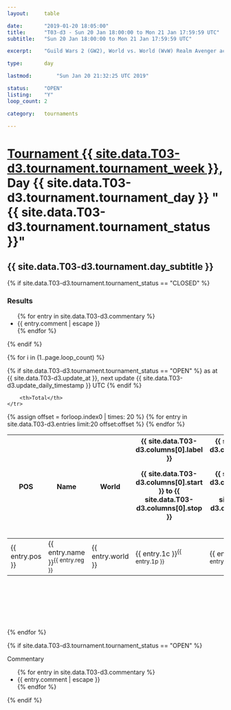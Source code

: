 ```yaml
---
layout: 	table

date: 		"2019-01-20 18:05:00"
title: 		"T03-d3 - Sun 20 Jan 18:00:00 to Mon 21 Jan 17:59:59 UTC"
subtitle: 	"Sun 20 Jan 18:00:00 to Mon 21 Jan 17:59:59 UTC"

excerpt:    "Guild Wars 2 (GW2), World vs. World (WvW) Realm Avenger achivement Tournament. \"Every Kill Counts\""

type:       day

lastmod: 		"Sun Jan 20 21:32:25 UTC 2019"

status:     "OPEN"
listing:    "Y"
loop_count: 2

category: 	tournaments

---
```

<div class="table_header">
    <h1><a href="{{ site.data.T03-d3.tournament.week_url }}">Tournament {{ site.data.T03-d3.tournament.tournament_week }}</a>, Day {{ site.data.T03-d3.tournament.tournament_day }} "{{ site.data.T03-d3.tournament.tournament_status }}"</h1>
    <h2>{{ site.data.T03-d3.tournament.day_subtitle }}</h2> 
</div>

{% if site.data.T03-d3.tournament.tournament_status == "CLOSED" %} 
<div class="commentary">
  <h3>Results</h3>
  <ul>
    {% for entry in site.data.T03-d3.commentary %}
    <li class="commentary_list">{{ entry.comment | escape }}</li>
    {% endfor %}
  </ul>
</div>
{% endif %}


{% for i in (1..page.loop_count) %}

{% if site.data.T03-d3.tournament.tournament_status == "OPEN" %} 
<span class="table_nextupdate">as at {{ site.data.T03-d3.update_at }}, next update {{ site.data.T03-d3.update_daily_timestamp }} UTC</span> 
{% endif %}

<table class="day_table">
  <colgroup>
    <col style="width:18px">
    <col style="width:55px">
    <col style="width:55px">
    <col style="width:12px">
    <col style="width:12px">
    <col style="width:12px">
    <col style="width:12px">
    <col style="width:12px">
    <col style="width:12px">
    <col style="width:12px">
    <col style="width:12px">
    <col style="width:12px">
    <col style="width:12px">
    <col style="width:12px">
    <col style="width:12px">
    <col style="width:12px">
    <col style="width:12px">
    <col style="width:12px">
    <col style="width:12px">
    <col style="width:12px">
    <col style="width:12px">
    <col style="width:12px">
    <col style="width:12px">
    <col style="width:12px">
    <col style="width:12px">
    <col style="width:12px">
    <col style="width:12px">
    <col style="width:18px">
  </colgroup>  
  <thead>
    <tr>
        <th>POS</th>
        <th class="AlignLeft">Name</th>
        <th class="AlignLeft">World</th>

<th><div class="label">{{ site.data.T03-d3.columns[0].label }}<p class="onhover">{{ site.data.T03-d3.columns[0].start }} to {{ site.data.T03-d3.columns[0].stop }}</p></div>​</th>
<th><div class="label">{{ site.data.T03-d3.columns[1].label }}<p class="onhover">{{ site.data.T03-d3.columns[1].start }} to {{ site.data.T03-d3.columns[1].stop }}</p></div>​</th>
<th><div class="label">{{ site.data.T03-d3.columns[2].label }}<p class="onhover">{{ site.data.T03-d3.columns[2].start }} to {{ site.data.T03-d3.columns[2].stop }}</p></div>​</th>
<th><div class="label">{{ site.data.T03-d3.columns[3].label }}<p class="onhover">{{ site.data.T03-d3.columns[3].start }} to {{ site.data.T03-d3.columns[3].stop }}</p></div>​</th>
<th><div class="label">{{ site.data.T03-d3.columns[4].label }}<p class="onhover">{{ site.data.T03-d3.columns[4].start }} to {{ site.data.T03-d3.columns[4].stop }}</p></div>​</th>
<th><div class="label">{{ site.data.T03-d3.columns[5].label }}<p class="onhover">{{ site.data.T03-d3.columns[5].start }} to {{ site.data.T03-d3.columns[5].stop }}</p></div>​</th>
<th><div class="label">{{ site.data.T03-d3.columns[6].label }}<p class="onhover">{{ site.data.T03-d3.columns[6].start }} to {{ site.data.T03-d3.columns[6].stop }}</p></div>​</th>
<th><div class="label">{{ site.data.T03-d3.columns[7].label }}<p class="onhover">{{ site.data.T03-d3.columns[7].start }} to {{ site.data.T03-d3.columns[7].stop }}</p></div>​</th>
<th><div class="label">{{ site.data.T03-d3.columns[8].label }}<p class="onhover">{{ site.data.T03-d3.columns[8].start }} to {{ site.data.T03-d3.columns[8].stop }}</p></div>​</th>
<th><div class="label">{{ site.data.T03-d3.columns[9].label }}<p class="onhover">{{ site.data.T03-d3.columns[9].start }} to {{ site.data.T03-d3.columns[9].stop }}</p></div>​</th>
<th><div class="label">{{ site.data.T03-d3.columns[10].label }}<p class="onhover">{{ site.data.T03-d3.columns[10].start }} to {{ site.data.T03-d3.columns[10].stop }}</p></div>​</th>

<th><div class="label">{{ site.data.T03-d3.columns[11].label }}<p class="onhover">{{ site.data.T03-d3.columns[11].start }} to {{ site.data.T03-d3.columns[11].stop }}</p></div>​</th>
<th><div class="label">{{ site.data.T03-d3.columns[12].label }}<p class="onhover">{{ site.data.T03-d3.columns[12].start }} to {{ site.data.T03-d3.columns[12].stop }}</p></div>​</th>
<th><div class="label">{{ site.data.T03-d3.columns[13].label }}<p class="onhover">{{ site.data.T03-d3.columns[13].start }} to {{ site.data.T03-d3.columns[13].stop }}</p></div>​</th>
<th><div class="label">{{ site.data.T03-d3.columns[14].label }}<p class="onhover">{{ site.data.T03-d3.columns[14].start }} to {{ site.data.T03-d3.columns[14].stop }}</p></div>​</th>
<th><div class="label">{{ site.data.T03-d3.columns[15].label }}<p class="onhover">{{ site.data.T03-d3.columns[15].start }} to {{ site.data.T03-d3.columns[15].stop }}</p></div>​</th>
<th><div class="label">{{ site.data.T03-d3.columns[16].label }}<p class="onhover">{{ site.data.T03-d3.columns[16].start }} to {{ site.data.T03-d3.columns[16].stop }}</p></div>​</th>
<th><div class="label">{{ site.data.T03-d3.columns[17].label }}<p class="onhover">{{ site.data.T03-d3.columns[17].start }} to {{ site.data.T03-d3.columns[17].stop }}</p></div>​</th>
<th><div class="label">{{ site.data.T03-d3.columns[18].label }}<p class="onhover">{{ site.data.T03-d3.columns[18].start }} to {{ site.data.T03-d3.columns[18].stop }}</p></div>​</th>
<th><div class="label">{{ site.data.T03-d3.columns[19].label }}<p class="onhover">{{ site.data.T03-d3.columns[19].start }} to {{ site.data.T03-d3.columns[19].stop }}</p></div>​</th>
<th><div class="label">{{ site.data.T03-d3.columns[20].label }}<p class="onhover">{{ site.data.T03-d3.columns[20].start }} to {{ site.data.T03-d3.columns[20].stop }}</p></div>​</th>

<th><div class="label">{{ site.data.T03-d3.columns[21].label }}<p class="onhover">{{ site.data.T03-d3.columns[21].start }} to {{ site.data.T03-d3.columns[21].stop }}</p></div>​</th>
<th><div class="label">{{ site.data.T03-d3.columns[22].label }}<p class="onhover">{{ site.data.T03-d3.columns[22].start }} to {{ site.data.T03-d3.columns[22].stop }}</p></div>​</th>
<th><div class="label">{{ site.data.T03-d3.columns[23].label }}<p class="onhover">{{ site.data.T03-d3.columns[23].start }} to {{ site.data.T03-d3.columns[23].stop }}</p></div>​</th>

        <th>Total</th>
    </tr>
  </thead>
  {% assign offset = forloop.index0 | times: 20 %}
<tbody>
{% for entry in site.data.T03-d3.entries limit:20 offset:offset %}
  <tr>
    <td class="pl{{ entry.pos }}">{{ entry.pos }}</td>
    <td class="AlignLeft">{{ entry.name }}<sup>{{ entry.reg }}</sup></td>
    <td class="AlignLeft">{{ entry.world }}</td>
    <td class="pl{{ entry.1p }}">{{ entry.1c }}<sup>{{ entry.1p }}</sup></td>
    <td class="pl{{ entry.2p }}">{{ entry.2c }}<sup>{{ entry.2p }}</sup></td>
    <td class="pl{{ entry.3p }}">{{ entry.3c }}<sup>{{ entry.3p }}</sup></td>
    <td class="pl{{ entry.4p }}">{{ entry.4c }}<sup>{{ entry.4p }}</sup></td>
    <td class="pl{{ entry.5p }}">{{ entry.5c }}<sup>{{ entry.5p }}</sup></td>
    <td class="pl{{ entry.6p }}">{{ entry.6c }}<sup>{{ entry.6p }}</sup></td>
    <td class="pl{{ entry.7p }}">{{ entry.7c }}<sup>{{ entry.7p }}</sup></td>
    <td class="pl{{ entry.8p }}">{{ entry.8c }}<sup>{{ entry.8p }}</sup></td>
    <td class="pl{{ entry.9p }}">{{ entry.9c }}<sup>{{ entry.9p }}</sup></td>
    <td class="pl{{ entry.10p }}">{{ entry.10c }}<sup>{{ entry.10p }}</sup></td>
    <td class="pl{{ entry.11p }}">{{ entry.11c }}<sup>{{ entry.11p }}</sup></td>
    <td class="pl{{ entry.12p }}">{{ entry.12c }}<sup>{{ entry.12p }}</sup></td>
    <td class="pl{{ entry.13p }}">{{ entry.13c }}<sup>{{ entry.13p }}</sup></td>
    <td class="pl{{ entry.14p }}">{{ entry.14c }}<sup>{{ entry.14p }}</sup></td>
    <td class="pl{{ entry.15p }}">{{ entry.15c }}<sup>{{ entry.15p }}</sup></td>
    <td class="pl{{ entry.16p }}">{{ entry.16c }}<sup>{{ entry.16p }}</sup></td>
    <td class="pl{{ entry.17p }}">{{ entry.17c }}<sup>{{ entry.17p }}</sup></td>
    <td class="pl{{ entry.18p }}">{{ entry.18c }}<sup>{{ entry.18p }}</sup></td>
    <td class="pl{{ entry.19p }}">{{ entry.19c }}<sup>{{ entry.19p }}</sup></td>
    <td class="pl{{ entry.20p }}">{{ entry.20c }}<sup>{{ entry.20p }}</sup></td>
    <td class="pl{{ entry.21p }}">{{ entry.21c }}<sup>{{ entry.21p }}</sup></td>
    <td class="pl{{ entry.22p }}">{{ entry.22c }}<sup>{{ entry.22p }}</sup></td>
    <td class="pl{{ entry.23p }}">{{ entry.23c }}<sup>{{ entry.23p }}</sup></td>
    <td class="pl{{ entry.24p }}">{{ entry.24c }}<sup>{{ entry.24p }}</sup></td>
    <td>{{ entry.total }}</td>
  </tr>
{% endfor %}  
</tbody>
</table>
<div class="leaderboard">
  <script async src="//pagead2.googlesyndication.com/pagead/js/adsbygoogle.js"></script>
  <!-- 728x90 -->
  <ins class="adsbygoogle"
       style="display:inline-block;width:728px;height:90px"
       data-ad-client="ca-pub-3274917281288240"
       data-ad-slot="3870538733"></ins>
  <script>
  (adsbygoogle = window.adsbygoogle || []).push({});
  </script>    
</div>
<br />
{% endfor %}

{% if site.data.T03-d3.tournament.tournament_status == "OPEN" %} 
<div class="commentary">
  <span class="commentary_title">Commentary</span>
  <ul>
    {% for entry in site.data.T03-d3.commentary %}
    <li class="commentary_list">{{ entry.comment | escape }}</li>
    {% endfor %}
  </ul>
</div>
{% endif %}


